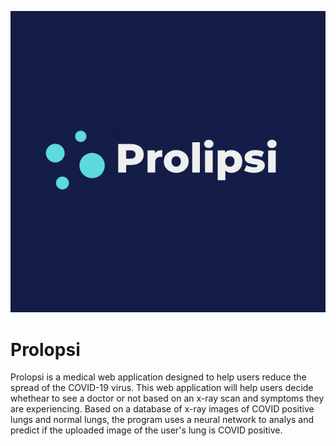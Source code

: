 <p align="center">
  <img src="https://github.com/KevinT02/Covid-Identifier/blob/main/logo.png">
</p>



# Prolopsi
Prolopsi is a medical web application designed to help users reduce the spread of the COVID-19 virus. This web application will help users decide whethear to see a doctor or not based on an x-ray scan and symptoms they are experiencing. Based on a database of x-ray images of COVID positive lungs and normal lungs, the program uses a neural network to analys and predict if the uploaded image of the user's lung is COVID positive.



